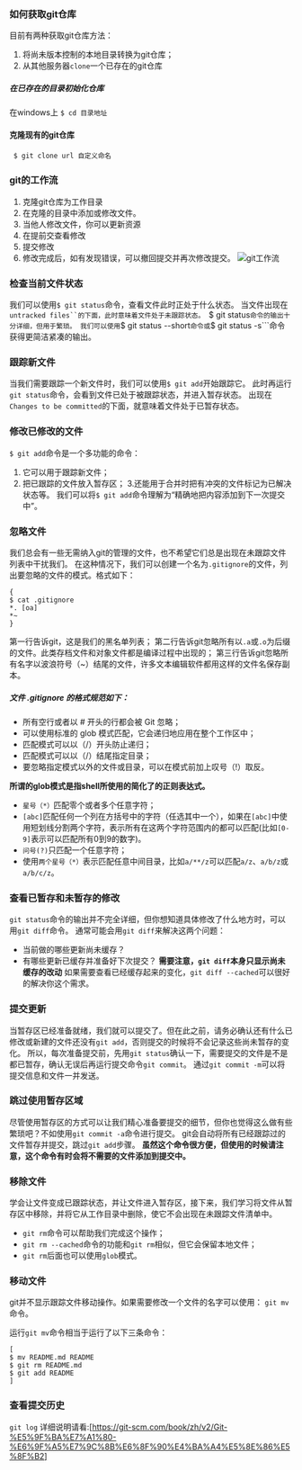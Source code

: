 ### 如何获取git仓库
目前有两种获取git仓库方法：
1. 将尚未版本控制的本地目录转换为git仓库；
2. 从其他服务器```clone```一个已存在的git仓库

##### 在已存在的目录初始化仓库
在windows上
```$ cd 目录地址```

#### 克隆现有的git仓库
``` $ git clone url 自定义命名```

### git的工作流
1. 克隆git仓库为工作目录
2. 在克隆的目录中添加或修改文件。
3. 当他人修改文件，你可以更新资源
4. 在提前交查看修改
5. 提交修改
6. 修改完成后，如有发现错误，可以撤回提交并再次修改提交。
![git工作流](https://github.com/Dec-Ocean/mynote/blob/main/img/git-process.png?raw=true "git工作流程图")

### 检查当前文件状态
我们可以使用```$ git status```命令，查看文件此时正处于什么状态。
当文件出现在```untracked files``的下面，此时意味着文件处于未跟踪状态。
```$ git status```命令的输出十分详细，但用于繁琐。
我们可以使用```$ git status --short```命令或```$ git status -s```命令获得更简洁紧凑的输出。

### 跟踪新文件
当我们需要跟踪一个新文件时，我们可以使用```$ git add```开始跟踪它。
此时再运行```git status```命令，会看到文件已处于被跟踪状态，并进入暂存状态。
出现在```Changes to be committed```的下面，就意味着文件处于已暂存状态。

### 修改已修改的文件
```$ git add```命令是一个多功能的命令：
1. 它可以用于跟踪新文件；
2. 把已跟踪的文件放入暂存区；
3.还能用于合并时把有冲突的文件标记为已解决状态等。
我们可以将```$ git add```命令理解为“精确地把内容添加到下一次提交中”。

### 忽略文件
我们总会有一些无需纳入git的管理的文件，也不希望它们总是出现在未跟踪文件列表中干扰我们。
在这种情况下，我们可以创建一个名为```.gitignore```的文件，列出要忽略的文件的模式。格式如下：
```
{
$ cat .gitignore
*. [oa]
*~ 
}
```

第一行告诉git，这是我们的黑名单列表；
第二行告诉git忽略所有以```.a```或```.o```为后缀的文件。此类存档文件和对象文件都是编译过程中出现的；
第三行告诉git忽略所有名字以波浪符号（~）结尾的文件，许多文本编辑软件都用这样的文件名保存副本。

##### 文件 .gitignore 的格式规范如下：

- 所有空行或者以 # 开头的行都会被 Git 忽略；
- 可以使用标准的 glob 模式匹配，它会递归地应用在整个工作区中；
- 匹配模式可以以（/）开头防止递归；
- 匹配模式可以以（/）结尾指定目录；
- 要忽略指定模式以外的文件或目录，可以在模式前加上叹号（!）取反。

**所谓的glob模式是指shell所使用的简化了的正则表达式。**
- `星号（*）`匹配零个或者多个任意字符；
- `[abc]`匹配任何一个列在方括号中的字符（任选其中一个），如果在`[abc]`中使用短划线分割两个字符，表示所有在这两个字符范围内的都可以匹配(比如`[0-9]`表示可以匹配所有0到9的数字)。
- `问号(?)`只匹配一个任意字符；
- 使用`两个星号（*）`表示匹配任意中间目录，比如`a/**/z`可以匹配`a/z`、`a/b/z`或`a/b/c/z`。

### 查看已暂存和未暂存的修改
`git status`命令的输出并不完全详细，但你想知道具体修改了什么地方时，可以用`git diff`命令。
通常可能会用`git diff`来解决这两个问题：
- 当前做的哪些更新尚未缓存？
- 有哪些更新已缓存并准备好下次提交？
**需要注意，`git diff`本身只显示尚未缓存的改动**
如果需要查看已经缓存起来的变化，`git diff --cached`可以很好的解决你这个需求。

### 提交更新
当暂存区已经准备就绪，我们就可以提交了。但在此之前，请务必确认还有什么已修改或新建的文件还没有`git add`，否则提交的时候将不会记录这些尚未暂存的变化。
所以，每次准备提交前，先用`git status`确认一下，需要提交的文件是不是都已暂存，确认无误后再运行提交命令`git commit`。
通过`git commit -m`可以将提交信息和文件一并发送。

### 跳过使用暂存区域
尽管使用暂存区的方式可以让我们精心准备要提交的细节，但你也觉得这么做有些繁琐吧？不如使用`git commit -a`命令进行提交。
git会自动将所有已经跟踪过的文件暂存并提交，跳过`git add`步骤。
**虽然这个命令很方便，但使用的时候请注意，这个命令有时会将不需要的文件添加到提交中。**

### 移除文件
学会让文件变成已跟踪状态，并让文件进入暂存区，接下来，我们学习将文件从暂存区中移除，并将它从工作目录中删除，使它不会出现在未跟踪文件清单中。
- `git rm`命令可以帮助我们完成这个操作；
- `git rm --cached`命令的功能和`git rm`相似，但它会保留本地文件；
- `git rm`后面也可以使用`glob`模式。

### 移动文件
git并不显示跟踪文件移动操作。如果需要修改一个文件的名字可以使用：
`git mv`命令。

运行`git mv`命令相当于运行了以下三条命令：
```
[
$ mv README.md README
$ git rm README.md
$ git add README
]
```

### 查看提交历史
`git log` 详细说明请看:[https://git-scm.com/book/zh/v2/Git-%E5%9F%BA%E7%A1%80-%E6%9F%A5%E7%9C%8B%E6%8F%90%E4%BA%A4%E5%8E%86%E5%8F%B2]